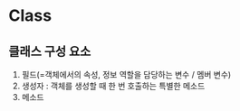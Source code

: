 # Class

## 클래스 구성 요소
1. 필드(=객체에서의 속성, 정보 역할을 담당하는 변수 / 멤버 변수)
2. 생성자 : 객체를 생성할 때 한 번 호출하는 특별한 메소드
3. 메소드

## 